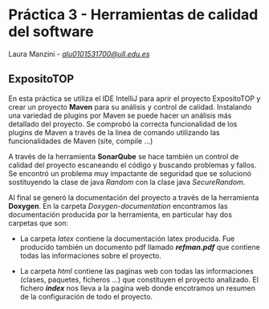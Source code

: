 # Práctica 3 - Herramientas de calidad del software
Laura Manzini - *alu0101531700@ull.edu.es*

## ExpositoTOP
En esta práctica se utiliza el IDE IntelliJ para aprir el proyecto ExpositoTOP y crear un proyecto **Maven** para su análisis y control de calidad. Instalando una variedad de plugins por Maven se puede hacer un análisis más detallado del proyecto. Se comprobó la correcta funcionalidad de los plugins de Maven a través de la linea de comando utilizando las funcionalidades de Maven (site, compile ...)

A través de la herramienta **SonarQube** se hace también un control de calidad del proyecto escaneando el código y buscando problemas y fallos. Se encontró un problema muy impactante de seguridad que se solucionó sostituyendo la clase de java *Random* con la clase java *SecureRandom*.

Al final se generó la documentación del proyecto a través de la herramienta **Doxygen**. En la carpeta *Doxygen-documentation* encontramos las documentación producida por la herramienta, en particular hay dos carpetas que son:

* La carpeta *latex* contiene la documentación latex producida. Fue producido también un documento pdf llamado **_refman.pdf_** que contiene todas las informaciones sobre el proyecto.

* La carpeta *html* contiene las paginas web con todas las informaciones (clases, paquetes, ficheros ...) que constituyen el proyecto analizado. El fichero **_index_** nos lleva a la pagína web donde encotramos un resumen de la configuración de todo el proyecto.
